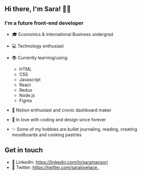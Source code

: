 ## Hi there, I'm Sara! 👋🏼

### I'm a future front-end developer

-   🎓 Economics & International Business undergrad
-   💻 Technology enthusiast
-   📚 Currently learning/using:

    -   HTML
    -   CSS
    -   Javascript
    -   React
    -   Redux
    -   Node.js
    -   Figma

-   💖 Notion enthusiast and cronic dashboard maker
-   🌻 In love with coding and design since forever
-   ✨ Some of my hobbies are bullet journaling, reading, creating moodboards and cooking pastries

## Get in touch

-   🔗 LinkedIn: https://linkedin.com/in/saramansori
-   🔗 Twitter: https://twitter.com/saralovelace_

<!--
**SaraMansori/SaraMansori** is a ✨ _special_  repository because its `README.md` (this file) appears on your GitHub profile.
